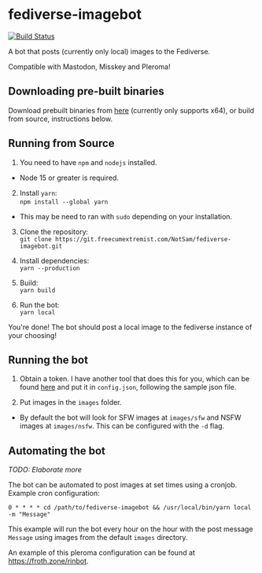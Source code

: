# fediverse-imagebot

[![Build Status](https://ci.git.froth.zone/api/badges/Sam/fediverse-imagebot/status.svg)](https://ci.git.froth.zone/Sam/fediverse-imagebot)

A bot that posts (currently only local) images to the Fediverse.

Compatible with Mastodon, Misskey and Pleroma!

## Downloading pre-built binaries
Download prebuilt binaries from [here](https://git.froth.zone/Sam/fediverse-imagebot/releases/latest) (currently only supports x64), or build from source, instructions below.

## Running from Source
1. You need to have `npm` and `nodejs` installed.
- Node 15 or greater is required.

2. Install `yarn`: \
`npm install --global yarn`
- This may be need to ran with `sudo` depending on your installation.

3. Clone the repository: \
`git clone https://git.freecumextremist.com/NotSam/fediverse-imagebot.git`

4. Install dependencies: \
`yarn --production`

5. Build: \
`yarn build`

8. Run the bot: \
`yarn local`

You're done! The bot should post a local image to the fediverse instance of your choosing!

## Running the bot
1. Obtain a token. I have another tool that does this for you, which can be found [here](https://git.froth.zone/Sam/js-feditoken) and put it in `config.json`, following the sample json file.

2. Put images in the `images` folder.
- By default the bot will look for SFW images at `images/sfw` and NSFW images at `images/nsfw`. This can be configured with the `-d` flag.

## Automating the bot
*TODO: Elaborate more* 

The bot can be automated to post images at set times using a cronjob. \
Example cron configuration:
```
0 * * * * cd /path/to/fediverse-imagebot && /usr/local/bin/yarn local -m "Message"
```
This example will run the bot every hour on the hour with the post message `Message` using images from the default `images` directory.

An example of this pleroma configuration can be found at https://froth.zone/rinbot.
